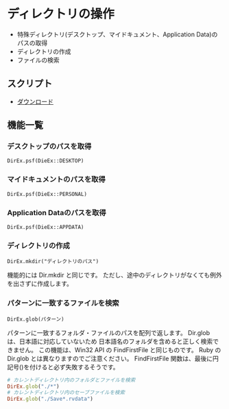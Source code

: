 # ディレクトリの操作

- 特殊ディレクトリ(デスクトップ、マイドキュメント、Application Data)のパスの取得
- ディレクトリの作成
- ファイルの検索

## スクリプト

- [ダウンロード](https://raw.githubusercontent.com/cacao-soft/RMVX/main/ExDir.rb)

## 機能一覧

### デスクトップのパスを取得

```
DirEx.psf(DieEx::DESKTOP)  
```

### マイドキュメントのパスを取得

```
DirEx.psf(DieEx::PERSONAL)  
```

### Application Dataのパスを取得

```
DirEx.psf(DieEx::APPDATA)
```

### ディレクトリの作成

```
DirEx.mkdir("ディレクトリのパス")
```

機能的には Dir.mkdir と同じです。
ただし、途中のディレクトリがなくても例外を出さずに作成します。

### パターンに一致するファイルを検索

```
DirEx.glob(パターン)
```

パターンに一致するフォルダ・ファイルのパスを配列で返します。
Dir.glob は、日本語に対応していないため
日本語名のフォルダを含めると正しく検索できません。
この機能は、Win32 API の FindFirstFile と同じものです。
Ruby の Dir.glob とは異なりますのでご注意ください。
FindFirstFile 関数は、最後に円記号(\)を付けると必ず失敗するそうです。

```ruby
# カレントディレクトリ内のフォルダとファイルを検索
DirEx.glob("./*")
# カレントディレクトリ内のセーブファイルを検索
DirEx.glob("./Save*.rvdata")
```